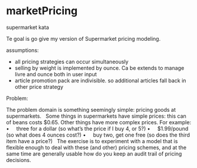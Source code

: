 # marketPricing
supermarket kata

Te goal is go give my version of Supermarket pricing modeling.

assumptions:
- all pricing strategies can occur simultaneously
- selling by weight is implemented by ounce. Ca be extends to manage livre and ounce both in user input
- article promotion pack are indivisible. so additional articles fall back in other price strategy

Problem:

The problem domain is something seemingly simple: pricing goods at
supermarkets.
 
Some things in supermarkets have simple prices: this can of beans
costs $0.65. Other things have more complex prices. For example:
•     three for a dollar (so what’s the price if I buy 4, or 5?)
•     $1.99/pound (so what does 4 ounces cost?)
•     buy two, get one free (so does the third item have a price?)
 
The exercise is to experiment with a model that is flexible enough
to deal with these (and other) pricing schemes, and at the same time
are generally usable how do you keep an audit trail of pricing
decisions.
